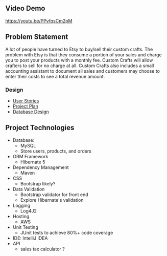 ## Video Demo ##
https://youtu.be/PPvfqsCm2pM

## Problem Statement ##
A lot of people have turned to Etsy to buy/sell their custom crafts. The problem with Etsy is that
they consume a portion of your sales and charge you to post your products with a monthly fee.
Custom Crafts will allow crafters to sell for no charge at all. Custom Crafts also includes 
a small accounting assistant to document all sales and customers may choose to enter their costs
to see a total revenue amount. 

### Design ###
* [User Stories](DesignDocuments/userStories.md)
* [Project Plan](/ProjectPlan.md)
* [Database Design](DesignDocuments/databaseDesign.png)

## Project Technologies ##
- Database:
    - MySQL
    - Store users, products, and orders
- ORM Framework
    - Hibernate 5
- Dependency Management
    - Maven
- CSS
    - Bootstrap likely?
- Data Validation
    - Bootstrap validator for front end
    - Explore Hibernate's validation
- Logging
    - Log4J2
- Hosting
    - AWS
- Unit Testing
    - JUnit tests to achieve 80%+ code coverage
- IDE: IntelliJ IDEA
- API
    - sales tax calculator ?